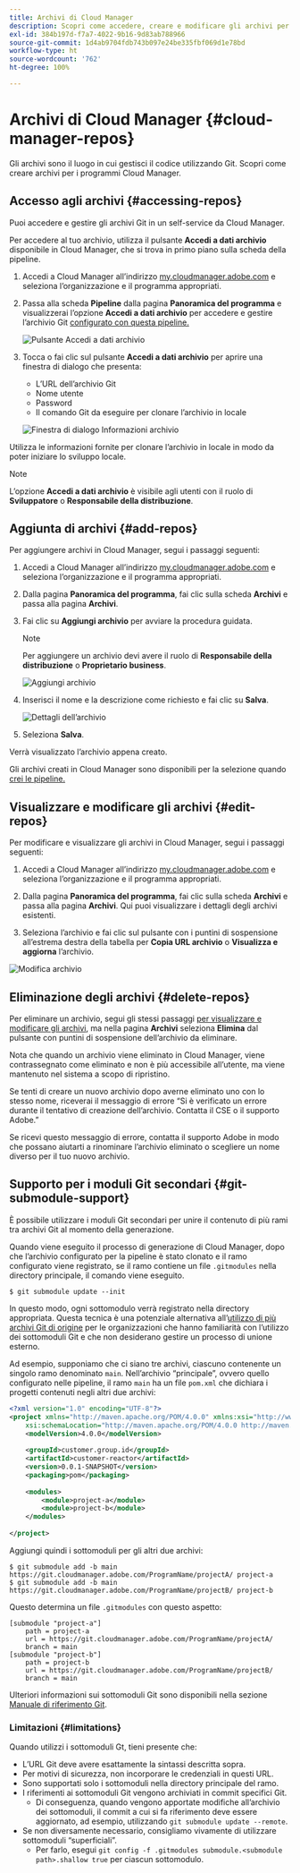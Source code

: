 ```yaml
---
title: Archivi di Cloud Manager
description: Scopri come accedere, creare e modificare gli archivi per i programmi Cloud Manager.
exl-id: 384b197d-f7a7-4022-9b16-9d83ab788966
source-git-commit: 1d4ab9704fdb743b097e24be335fbf069d1e78bd
workflow-type: ht
source-wordcount: '762'
ht-degree: 100%

---
```



# Archivi di Cloud Manager {#cloud-manager-repos}

Gli archivi sono il luogo in cui gestisci il codice utilizzando Git. Scopri come creare archivi per i programmi Cloud Manager.

## Accesso agli archivi {#accessing-repos}

Puoi accedere e gestire gli archivi Git in un self-service da Cloud Manager.

Per accedere al tuo archivio, utilizza il pulsante **Accedi a dati archivio** disponibile in Cloud Manager, che si trova in primo piano sulla scheda della pipeline.

1. Accedi a Cloud Manager all’indirizzo [my.cloudmanager.adobe.com](https://my.cloudmanager.adobe.com) e seleziona l’organizzazione e il programma appropriati.

1. Passa alla scheda **Pipeline** dalla pagina **Panoramica del programma** e visualizzerai l’opzione **Accedi a dati archivio** per accedere e gestire l’archivio Git [configurato con questa pipeline.](/help/using/production-pipelines.md)

   ![Pulsante Accedi a dati archivio](/help/assets/access-repo1.png)

1. Tocca o fai clic sul pulsante **Accedi a dati archivio** per aprire una finestra di dialogo che presenta:

   * L’URL dell’archivio Git
   * Nome utente
   * Password
   * Il comando Git da eseguire per clonare l’archivio in locale

   ![Finestra di dialogo Informazioni archivio](/help/assets/access-repo-create.png)

Utilizza le informazioni fornite per clonare l’archivio in locale in modo da poter iniziare lo sviluppo locale.

>[!NOTE]
>
>L’opzione **Accedi a dati archivio** è visibile agli utenti con il ruolo di **Sviluppatore** o **Responsabile della distribuzione**.

## Aggiunta di archivi {#add-repos}

Per aggiungere archivi in Cloud Manager, segui i passaggi seguenti:

1. Accedi a Cloud Manager all’indirizzo [my.cloudmanager.adobe.com](https://my.cloudmanager.adobe.com) e seleziona l’organizzazione e il programma appropriati.

1. Dalla pagina **Panoramica del programma**, fai clic sulla scheda **Archivi** e passa alla pagina **Archivi**.

1. Fai clic su **Aggiungi archivio** per avviare la procedura guidata.

   >[!NOTE]
   >
   >Per aggiungere un archivio devi avere il ruolo di **Responsabile della distribuzione** o **Proprietario business**.

   ![Aggiungi archivio](/help/assets/create-repo2.png)

1. Inserisci il nome e la descrizione come richiesto e fai clic su **Salva**.

   ![Dettagli dell’archivio](/help/assets/repo-1.png)

1. Seleziona **Salva**.

Verrà visualizzato l’archivio appena creato.

Gli archivi creati in Cloud Manager sono disponibili per la selezione quando [crei le pipeline.](/help/overview/ci-cd-pipelines.md)

## Visualizzare e modificare gli archivi {#edit-repos}

Per modificare e visualizzare gli archivi in Cloud Manager, segui i passaggi seguenti:

1. Accedi a Cloud Manager all’indirizzo [my.cloudmanager.adobe.com](https://my.cloudmanager.adobe.com) e seleziona l’organizzazione e il programma appropriati.

1. Dalla pagina **Panoramica del programma**, fai clic sulla scheda **Archivi** e passa alla pagina **Archivi**. Qui puoi visualizzare i dettagli degli archivi esistenti.

1. Seleziona l’archivio e fai clic sul pulsante con i puntini di sospensione all’estrema destra della tabella per **Copia URL archivio** o **Visualizza e aggiorna** l’archivio.

![Modifica archivio](/help/assets/create-repo3.png)

## Eliminazione degli archivi {#delete-repos}

Per eliminare un archivio, segui gli stessi passaggi [per visualizzare e modificare gli archivi](#edit-repos), ma nella pagina **Archivi** seleziona **Elimina** dal pulsante con puntini di sospensione dell’archivio da eliminare.

Nota che quando un archivio viene eliminato in Cloud Manager, viene contrassegnato come eliminato e non è più accessibile all’utente, ma viene mantenuto nel sistema a scopo di ripristino.

Se tenti di creare un nuovo archivio dopo averne eliminato uno con lo stesso nome, riceverai il messaggio di errore “Si è verificato un errore durante il tentativo di creazione dell’archivio. Contatta il CSE o il supporto Adobe.”

Se ricevi questo messaggio di errore, contatta il supporto Adobe in modo che possano aiutarti a rinominare l’archivio eliminato o scegliere un nome diverso per il tuo nuovo archivio.

## Supporto per i moduli Git secondari {#git-submodule-support}

È possibile utilizzare i moduli Git secondari per unire il contenuto di più rami tra archivi Git al momento della generazione.

Quando viene eseguito il processo di generazione di Cloud Manager, dopo che l’archivio configurato per la pipeline è stato clonato e il ramo configurato viene registrato, se il ramo contiene un file `.gitmodules` nella directory principale, il comando viene eseguito.

```
$ git submodule update --init
```

In questo modo, ogni sottomodulo verrà registrato nella directory appropriata. Questa tecnica è una potenziale alternativa all’[utilizzo di più archivi Git di origine](/help/managing-code/multiple-git-repos.md) per le organizzazioni che hanno familiarità con l’utilizzo dei sottomoduli Git e che non desiderano gestire un processo di unione esterno.

Ad esempio, supponiamo che ci siano tre archivi, ciascuno contenente un singolo ramo denominato `main`. Nell’archivio “principale”, ovvero quello configurato nelle pipeline, il ramo `main` ha un file `pom.xml` che dichiara i progetti contenuti negli altri due archivi:

```xml
<?xml version="1.0" encoding="UTF-8"?>
<project xmlns="http://maven.apache.org/POM/4.0.0" xmlns:xsi="http://www.w3.org/2001/XMLSchema-instance"
    xsi:schemaLocation="http://maven.apache.org/POM/4.0.0 http://maven.apache.org/maven-v4_0_0.xsd">
    <modelVersion>4.0.0</modelVersion>
   
    <groupId>customer.group.id</groupId>
    <artifactId>customer-reactor</artifactId>
    <version>0.0.1-SNAPSHOT</version>
    <packaging>pom</packaging>
   
    <modules>
        <module>project-a</module>
        <module>project-b</module>
    </modules>
   
</project>
```

Aggiungi quindi i sottomoduli per gli altri due archivi:

```shell
$ git submodule add -b main https://git.cloudmanager.adobe.com/ProgramName/projectA/ project-a
$ git submodule add -b main https://git.cloudmanager.adobe.com/ProgramName/projectB/ project-b
```

Questo determina un file `.gitmodules` con questo aspetto:

```text
[submodule "project-a"]
    path = project-a
    url = https://git.cloudmanager.adobe.com/ProgramName/projectA/
    branch = main
[submodule "project-b"]
    path = project-b
    url = https://git.cloudmanager.adobe.com/ProgramName/projectB/
    branch = main
```

Ulteriori informazioni sui sottomoduli Git sono disponibili nella sezione [Manuale di riferimento Git](https://git-scm.com/book/en/v2/Git-Tools-Submodules).

### Limitazioni  {#limitations}

Quando utilizzi i sottomoduli Gt, tieni presente che:

* L’URL Git deve avere esattamente la sintassi descritta sopra.
* Per motivi di sicurezza, non incorporare le credenziali in questi URL.
* Sono supportati solo i sottomoduli nella directory principale del ramo.
* I riferimenti ai sottomoduli Git vengono archiviati in commit specifici Git.
   * Di conseguenza, quando vengono apportate modifiche all’archivio dei sottomoduli, il commit a cui si fa riferimento deve essere aggiornato, ad esempio, utilizzando `git submodule update --remote`.
* Se non diversamente necessario, consigliamo vivamente di utilizzare sottomoduli “superficiali”.
   * Per farlo, esegui `git config -f .gitmodules submodule.<submodule path>.shallow true` per ciascun sottomodulo.
